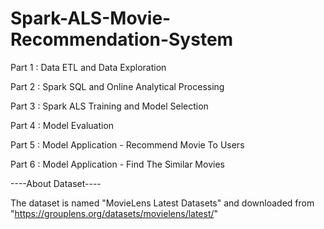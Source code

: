# Spark-ALS-Movie-Recommendation-System

Part 1 : Data ETL and Data Exploration

Part 2 : Spark SQL and Online Analytical Processing

Part 3 : Spark ALS Training and Model Selection

Part 4 : Model Evaluation

Part 5 : Model Application - Recommend Movie To Users

Part 6 : Model Application - Find The Similar Movies

----About Dataset----

The dataset is named "MovieLens Latest Datasets" and downloaded from "https://grouplens.org/datasets/movielens/latest/"
